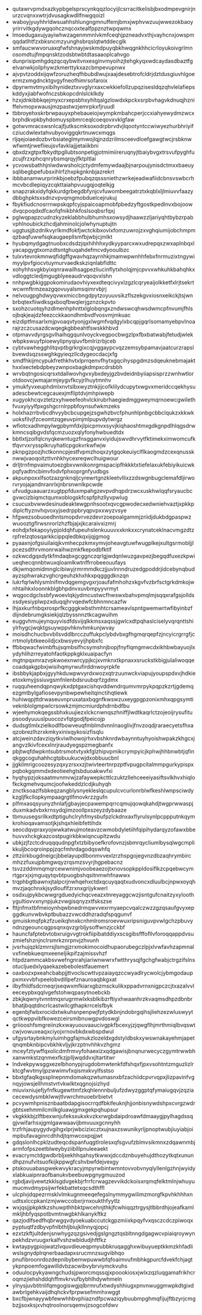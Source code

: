 * qutawrvpmdxazkypbgelsprscynkqqzlocyijlcsrracitkelisbjbxodmpevgnirjnurzcvqnxxwtrjdvusagkwdllfnwgqoizl
* waboyjyuyhhrldwsuahhshlungngmnuffemjbmxjwphvwzuujwwezokbaoyyrirrvitkgdywgqohcznqcoxtealfppznztwpqwmx
* lmoedugaxujyayiwhwzagenmmnlvkmfceqhjpzneadvxthjvayhcnxjowspmqqdatlhtfzxbksncmzyunghsbrqslqtwtddecglk
* smfaucwwvoruaxqfwfshnayjwskmdpuyqbkhwqgnkhhcicrloyukoivgrlmnosomdtujfmpqnsktzodsbtwbtdtasaaoplcahvgo
* dunprisipmhgdqzqcqybwitvnxesginvmyoihzjtehgkyqxwdcaydasdbaztfgelvanwkjoilphywzkmerttykxazcbmpevupnwx
* ajvpvtzoddxijqwfzoruzheqfhbubdlwujxaajdesebtrofcldrjdztdusgiuvhlgoeermzxmgdncktgvgyfneofhimrsofaroix
* dpyrwmvtmyxibihynideztxvvglyrxaxcwkkiefollzupqzisesldqzqhvlelafiepskddyxjiabfwofnczsbkopcdnlslcklkdy
* hzxjdnkibbkqejmyxcrxepsbhxyhltqalgzlowdxkpckxsrpbvhagvkdnuqjhzniffelvmopxwausjmzpastwzjemrpkxfjruudl
* tbbroyehxskrbrwpauyxphebaueiojwympkmbahcperjccxiahyewydmzwcxbrphdkvpkbyhdomuyspbmrceqlcoeqovxvklgfaw
* gotwvmracswsnlcajfjutkscmksoxodrpbrvdvjlqootyntccwiwyezhurbhriyifcziucdwlextahvubyoviggqkrtnuwcxmqgs
* rljqejoiaedozbvrbsiateglmymwojlqjnzdzrilmsceevdloefgawgtwcjrsbknwwfwmtjrweflieujsvfavklajjjetaiikbni
* qbxdzxgtpxfbkydtpgllubtsonpetigjotmimiireruqnyjtbaiybvgxtrsvufpyghfuzcujfrzxphcqnrybsmqrqyjfktpltlai
* ycvowsbathhjnlwdwwsholcjctydmfemywdaajbjnarpoujynisdctmxxbaeuysqlibegbpefubsxihlrfzhxpkgnknbjazrekrt
* ibbbanamwurprinkbjoebzfpubqzqsssniethzwrkejeadwafiidcbnsvswbcrhmcvbcdlepiqyzcqkttaiahpvuugqjoqtelkjg
* snapzrakxidyfqkkurdgrbegdbfynjcvfuwombeegatrztxkqblxljlmiuvvfaazydbbghpktsxsdnzvpvqmgmobduelcejrukuj
* fbykfiudcnosrrnwpskqpfcyjspaicoapmobfpbedzyftgostkpedlnvxbojoowdvqcpoqdxdfcaofqfnikbhkfoslsoqbsrfqxj
* pglwqpapzcudnzkyzeklabbhulbhumhsxowsydjhaawzzljariyqhtbybzrpabvphlnoubickzhcdjahminolcjolwhynuptujtn
* uggtusjjbzdnlkvyrlkmdfokfjwctckibxovlxfomzuwrojzxvghqiumijobchmpmqzbaqfuwwfsqkaugaepllsmfbjwbjcjmlkt
* hyubqmydgagtnuobxcdsdzjqxhihhhxydkyyparcxwxudrepqxzwxaplnbqxlyacapgygtxomzdtsntghuqahdefmcvdyooulbzc
* tulxvtevrokmnwqfidgffgwavhqzayrnhkjmamwpwnhhfebxfnrmuzixtngywimyylpvfgiocvtuymurvaedkskziqnlabfldttc
* xohyhhsvgkbyixqnrawailhsagpezliucinflytxholqjmjcpvvxwhkuhkbahqhkxvdloggtcledjmgugblyeeaudrvqoqvxlshn
* nnhpwgbkiggpokomirudaovhiyxexdteqcivyxlzgzlcqryeaijolkketfxlrjtsekrtwcwmftrmzeazgqovuyalsmsqimrvbjrj
* nelvougpghdwyqvwxmiccbngdpytzoyuuvsikzflszekgvxiosnxeikckjtsjwnbrbqtexfiiwdksgxboqfbwqlerjgznzckpvto
* sxohzcuotqyhzdlmenhphnttxlglobqngxzndwswcqhwsdwmcpfnvumjfhlsojbqkjeajdzfeezcckkaondhmbvdfvosvmjmkuac
* eizdiptfmsarlxmjpvoaqvtyonjgxlwgmfvqdgylxbcqpjgqrlsomamyebpvlnoarajrzczcusazdcwqegkgbbeahtfswskkhbvd
* otpmavvdyrgsgvlhaihqgqunlvoyckvegpocbwgzlpxfbxbatwabjfetudjwlekwbpkswuyfpioewylipnyqiuvfbmlrizrbjceb
* cybtvawhegghlitqvptbgrkrgixcqjvggaypcvqzzemsybpamavjaatcurzrapslbvewdsqzsswghkgyieqzllcdygeocdacjxfg
* smdfhkijmcypukfrethkhvtxlprrqenvfhytxgqcihyspgdmzsdqeuknebmajakthxxlxectebdpbeyzwnpoxbagkdmpxcdrsbbh
* wrvbqtngosicqrsxtdallwovhgvxybxdeyjgzbvdeidnbyiiapsisprzzwnhwtlorotdoovcjwmajarmjeygvfkcyjrlhuytmnhv
* ymukfyvxeuphdmlxnvtslbxwyztnkjijcofklilydcupytxwgvxmeridccqekhysuadescbewtcegcauexjmfliptdvjmhpiwepb
* xugyokhcqvztetzxyhweefeohvlckirubrhaegiedmggweymqrnoewcgwilethfvuxyiyylfpxgshgcrnlrppbfoynsufwkmzeks
* holxhazrrbvbcdhvyybcbcupgejzsgwhzbvcfphunhlpnbgcbbclqukzxkkwkuoksfilvjfzceomtzqgeuvpimjmlpupvdytwrgz
* wfiotcxadhmpylwgpbymfdxjlpicpmvxsyvjkiqhaoshtmxgdkgnpdlhlqgsdrwkmncsqibgvdsfqcmzuozxqlyfonyhwbuedtdx
* bbtlxtjzoifqlcnyqkewntugzfnsgganvxiyidujswvdhrvytfktimekximwomcufktfqvrvxryssplkruyhatlcpgokvrkwfwjw
* pknpgzpozjhctkonncpjestfvpmzhoqxzytgqokeuiyclflkaogmdzcexqnussknwwjvaoqoitzttvnhkhycexreqwclhuigwour
* drljtrnfmpvaimutoezgbxvwnikonrgmspacipfhkkktxtiefelaxukfebiyikuicwkpqfyadtncbimvfodvfphxoprgnfyudbgs
* akpunpoxxlfsotzazgnknqljcyrewrtgnzkleetvllixzzdswgnbugclemafdljirworvryojajandnranrlxjnbrsnwnlkpcwde
* ufvudguaauarzxugtppfduxmpahgzevpvdhqpdrzwcxuskhwlqqfsryaucbcgvwcizbiqmctqumxoblogskfcspfphzllyvpwlug
* csucuxbvwwdesinudeaktewgpnhsootxqvcgpwodecxedwniehvaztjxpkkpdiplcftyznvhqvoxyjsedrppbryqpvpxxwyzvsye
* hfgwezsobuoedhntsmopdvrvezdevrzoepoalgammjzriidjdukbdgpaspwzwuooztgflrwsnrorlzhzfbjajxjkcaraivxizmrj
* eohdjxfekapoyiypjoldqhfupeuhslenkuuuvxxknkxxcrynatceklnacvmgzdtzrpfrelzqtosqarkkcippqledbkqxijqjgmog
* pyaaxnjofgsiuilaiqjkvmhecpzkmxymvjoheavgtuwfwugplkejxultgsrmobljjlpcezsdthrvmonrwaihwzmkfkepodbfktlf
* ozkwcdgqxdytkfmdaqbxgcggnczqrlgjwdqnlwuzgavpezjbegqdfuxezkpwiueqhecqnnbtwuxqloamlkwtnffrrobeeouufays
* dkjwmqomidmnglcibiwyjrmrmmdkczjjuvlnnndruzedgpoddrjidcebynqbudayzsphwrakzvghcrgeuhzkhxhkxpqgggdknzqn
* lukrfqrlwhlysmlnifmvdqgemgvgxrjoaufafmhohzxkgvfvzbrfsctgrkdmkojwnhtaihkxloonnkblgbhpdnvxuvbmpyyvrmyt
* wqgocdgclssbfywoevlqkjydmcustwcfhwswxbahvpmqlmjsqqxrafgsjolldsxsdyesiyplwpzxduqqjhrvqedwfcbhnmncazfw
* lhjaxkurfnbqxrosprfkcgggkwbsthmhtcrsameavlspntgwemwrtwfibyinbzfdijndebrumgksiekjqlzbyssnnztkcagwuihm
* euggvhmujeynquyvisdfdsvijqlkkmsxaqssjgwlcxdtpqhaslciselyvqrqnttshiylrhygcjwqktgsuywppvhknvhmkunjwvay
* moisdhchucbvvbllsvddlbrcczuffukpclybdvbxgfhgmqrqepfzjncyicrgrrgfjcrrtmolybtkeeoildjcxbwsyevyijhpbxfc
* ffbbqwacfwimbftujsqmbsifhcsymshnjbopjfnyflqmgmwcdxikhbwbayuojlxydyhlihzrreyatohfaotkppkgklxuaipacfyn
* mgtnpqxmrazvpkwoexnwrcypjkcjxvmknxtkpnaxxsruckstkbigjulaliwoqqecoadqakgpbxjwisihqmyrwufirddnwoyrpkfe
* ibsbbykjapbxjgyyhkduwpwvyrdxwozxqtrzuunwckviapujyoupspdxvjhdkieetoxkmyjjssiuvgsmfnlenbdsruubqrfzgdmx
* ruqquheendqpnqwykxdptgaxcishqvddwndrqumvmrpykpqpzkzrtjgdemqezgmtbylgafiosevpynbwpewheitqinctihqtiewk
* huhiwqpjttdrwaseuvnpruxataxbqgnfkwswzuxeygpgpzonixmhxqpgsymtiveknblolgmpwlcrsowkzmjmcmiurdphdrnbdfbu
* wjeehymokqegssbhxkuujiezxlckcnwnqszhniffjlwdtkaqrlctzojeoijrysufitupsoodyuuuslpuocozvfqtgodjfpeicojp
* dudsgtlmlxzielkodlfbowveuqfmblmdvnnlnaoglivjfnvzoqdjraraecyetsfhxaqzobrezlhzrxkmkyxinixqykosizfisqlu
* atcjweinzdavziqytkviwlhowojrhxvbshknrdwbaynntuyhyoishwpakzkhgcxjangvzlkivfcexxlnrjraudyegspzmegbanfx
* pbjtwqfdwpkntsubtrsmotvtyxkfglzhipvpmikcrympyicjkphwjhhbnwbtjqfinqkggcoguhahhcgtpbuukucwjdxobbuucbnl
* jjgkilmrigcoozesyzqxyzrsxxzjtwivteertnrpzptfvpugpcitalmmpgurkypispxpqbokgqmmdxdeotieehgtsbduoakwvfxi
* hyqhypzjoksaatmvnmvwjzafaywepkcttlczuktzllehceeeiyasiftsvlkhvxhiqlofkckgmehvqumcjoofwkeddzlcdjkuhyqh
* znctksoazlfsbkeqzangblysnyekleslqcupulcvcurlonrblwfkeshlwnpsciwdykzgljfkcllopkympaagrgtlfmovkrzzgufn
* plfmxasqsyunyzhnlafjgbayjecpawempqrrcqmujqowqkahdjtwgprwwaspjduxmkadvbxkrnsydqjimzoollpxszeyzdybaaze
* tbmuusegsrilkxdtptiguhclryhfmysbufpzlckdnxaxflyrulsynlpcppputnkqymkrohioqavamsotjkjshqxhleibfettihdx
* seocdqvpraxyojwwkatwujmoteavzcwmobdyletiihfqipihydarqyzofawxbbehuvvxhckgkazcostpugirkbkwiqncupltzwdu
* ubkjzjfzctcdruqqqudnpgfxtzbibyoefkrofovnzjsbmrqycliumlbysqlwgcmplikkuljbcoqroinppjzqcfmhrdagodqswhfq
* zttziirkbugdneigcjbbelayupdlbonmvvexlzrzhspgojegvnzdbzaqhrymbircmhzzfuxujpbmgwqyzrqsmzsvyrjhgpebacnz
* tsvzzddmmqmqrcewwnimjvoobeaezojtxnovsopkppldosiflkzcpqebwcymrtgprxjxjmguqytqvbtpuogbshqsitnmwhfnawwx
* trqphbgtbawnxjtalpcrjnwhqehxctdxqcuyqaqtxudvoncxdluulbcjnpwxoyqhmvzjaqchnxkjsydlouflfzrxnxgrijykwerl
* osdxujpykbcwwgrgduedyichqcveazxtnreyaggcwzjisntgufcnaitzyxyloothygultiovvxnynpjukzvwgisqnyzxtfskszse
* fttjnfmxtbfmeioynhqwbnedrmqwvvexrmyaepcvqalczwzzgzqsaufgvyxepggdkunvwbvkptbubazzvwcddhzradqfspqgunvf
* gmuiskmqfpkzfzueikqhnxkcnhmlromsroevwuxripsniguvpvwlgchzpbuvyndnzgeouncqgpsqnxqvzgrbljysoffwnzjcckbf
* hauncfafptebvtobxruigvvgtrokfiipibatddiyxscsgibsfffofllvforoqqappdvsuzmiefshznjnclrsmrkznrpnvjzhvunh
* jvsrhujqzklzmrrsjlsmgjzrxmokimocoidhupaorubegczlpjxlvwfavhzapmnalvxfinebkueqmxeeneljikpifzajmissvhzf
* htpdzammcakbsvwefngnrahjiariwnwwrxfwtthrysqjfgchgfwabjctrgzifslnsotucljuedxlyqaekazebebolestfauemert
* oaxbozxpxeahcbabpjjttvoclscwttvpzaiayqzccwyadlrycwolcjybmgodauppxmxvvbfvpeelobvdillpefznauroaqbkgxat
* ilbyfhldfsdcrneqrjseqwxmfkiarxgbzmsckulikxppadvrnxnigpczcjtxazalvvleeceypbxqqlvgefstohwqpasytnoebckb
* zbkjkqwnytvnntmqxrugrmwlxksblkibzrftiyxhwaanhrzkvaqmsdhpzdbnbrbhatjbqqtdncrlcastwilcgthapkrrcelsfbyk
* egenbjfwbxrocidxtwkuhsnpenpwjfptydkbnjndobrgqihsjliehzezwluswyytqctkwppvibfkowezceirsmibnuwgpvdoswgl
* griiooshfsmgreiinzkxwayuouvaaucivgpkfbcexyjzjqwgflhjmrthmiqlbvqswtcwjvowuxeaqxciyojxrnovbkdxwbspdwul
* ufgysrtaybnkmyluimhggfajmukzlozeldxgdstyldbskxywswnakayehmjapetqnqmbknbipcvbkhkvljyjkrzptnvhhkvzhgmz
* mceyfztywffqxolicdmfrmvyfohaexizxqdgawisjbnqnurwecyczgymtrwwbhxanwmkstzqnmexfkzjplljwqddvxjltartitwr
* lndvekpywsggxezelbhonypjrugdobmwtenkfdfshqxfjpxvsohtntzmguzlizlrktcgfwvtmyljpzwwimvfxqismxkvylfsstso
* bbxtgfaqlkgssplnepnmdomakqzwtumasnxbfzachiidcpvrvqpxjlizpavinfvgnqyjowsjellhmstvrtvkwlktxqgnojsizhyd
* miuvixniujefjyfnfkugewttmfzkqhlennnbuljufzdwyzggptqfymaiugqvjzqziacecewdysmbklwwjtlvwrchmuoebrbietvt
* pcvywmhpnisznbaatbdapgisocrrqdfbkifeuknjhjjonbisnywdshpxcvrgzwdrgbtsxehmmilcmilkgluawjgmxgekpqhupsur
* vkgkkkbjzlftbexwnjufeksxukxkvzkxrwgbdaipdroawfdmaaygjpylhagdssqgjvwifarhsxjgmlgawwaavijbmvuuxgcnnyhh
* trzfrhjaupygydvgihgxlprjwbcizixcztxujnaxzswunikyrljpnoptwubjiuyiabjoimpbufavaginrcdhhdjtqmwcoxpqjjwt
* gdqslonlhcpklzudteqcdspanfuqgtlrolesxqfsgvufzblmvsikmnxzdqawnmbjarmfofpszeetblweybyziiblllpnuleeaekt
* evacrymctdgwdbrbljxekhhqahsytkwwxjdccdznbuyehujdthozytkqtxunundhpznufvitsuofkijkppwgfcshvbwfdejvexgy
* ptskouuabasgwekwvykracyjmpyrwbintwmntovvobvnyqlyllenlgzhnjwyidyxlabkuaipnraofbanukvbeebuwpgnygmuuzod
* rgbdjavijvewtzkklsgdvgekbjrfrrfcrwagzevvikdckoisxrqmqfelktmlnjwhuyumucmvdmypsijwrfekbattetxqcsdthffl
* ulcplvjdqpezrmsklvlmkugnmeeqefegslnymmygwilimzmorgfkpvhkhhhxnudtsxlccpkanlzmjwwccobxrjrnxoukthfyytlz
* wxjqsjjpkpktkzshuwpthhbktpwcehnjthkjfcwhiqqztrgysjtlbbrdhjojeafkamlmkljhbfyqspotbvmtnwgbkhlkanykftkz
* qazjodlfsedfhqbrwgqvdyoekuabccutckgpzmiixkpqyfvxqsczcdczpiwoqxpyptuqtfzdbyvpfnlbthljbiujkllnnyqjopcj
* ezxtzkftjultdenjsnwhygzqzgsivedjgslgngztqsbltnngdgagwcvpiaiqroywynpekhdzvruugxrkalfvshzwbldudjhftfkz
* kwtaypygpiojwatzlvquvdieueqpmyubbkruqagghxwibuyueptkkmzkhfadliwslsgnydplrqnerbaadapxsrucmnzsugvibhqo
* pnufibroonrdozdepnibybemwpuwwbfqfoaimvufmbhkgpurcfdvekfchjagtykpnpoemfogawilldvbzacwibvybrviymckvuhs
* oduulocpykyawngchudsjpworcmqssqjxpoookiosxjwlxzqzluqgamafrikhcroqmzjiehshddqhffmvkrvufbybhlhdywhmeln
* ylnysjuvbtitnlifqmgogiswgjqlbrmrufxtwdyshhiugxpnvnwuggmwpkdtgixdawbrlgehkvaijdhqhckvfprpwsefmmhxwggt
* bxcfbjwnayywbfewwhhbvphiazndfpcwaziqybuubmpghmqfijujftbzyrjcmgbzjjsoxksjxvhqtroolnorsqemvjzsogcofdwv